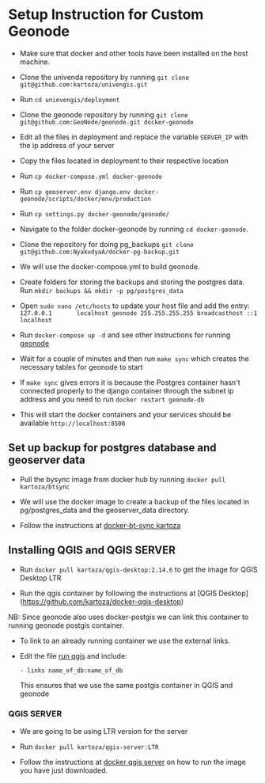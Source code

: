 # Setup Instruction for Custom Geonode

* Make sure that docker and other tools have been installed on the host machine.

* Clone the univenda repository by running `git clone git@github.com:kartoza/univengis.git`

* Run `cd unievengis/deployment`

* Clone the geonode repository by running `git clone git@github.com:GeoNode/geonode.git docker-geonode`

* Edit all the files in deployment and replace the variable `SERVER_IP` with the ip address of your server

* Copy the files located in deployment to their respective location

* Run `cp docker-compose.yml docker-geonode`

* Run `cp geoserver.env django.env docker-geonode/scripts/docker/env/production`

* Run `cp settings.py docker-geonode/geonode/`

* Navigate to the folder docker-geonode by running `cd docker-geonode`.

* Clone the repository for doing pg_backups `git clone git@github.com:NyakudyaA/docker-pg-backup.git`

* We will use the docker-compose.yml to build geonode.

* Create folders for storing the backups and storing the postgres data. Run `mkdir backups && mkdir -p pg/postgres_data`

* Open `sudo nano /etc/hosts`  to update your host file and add the entry: `127.0.0.1       localhost geonode 255.255.255.255 broadcasthost ::1 localhost`

* Run `docker-compose up -d` and see other instructions for running [geonode](https://github.com/GeoNode/geonode)

* Wait for a couple of minutes and then run `make sync` which creates the necessary tables for geonode to start

* If `make sync` gives errors it is because the Postgres container hasn't connected properly to the django container
  through the subnet ip address and you need to run `docker restart geonode-db`

* This will start the docker containers and your services should be available `http://localhost:8500`

## Set up backup for postgres database and geoserver data

* Pull the bysync image from docker hub by running `docker pull kartoza/btsync`

* We will use the docker image to create a backup of the files located in pg/postgres_data and the geoserver_data
  directory.

* Follow the instructions at [docker-bt-sync kartoza](https://github.com/kartoza/docker-btsync)


## Installing QGIS and QGIS SERVER

* Run `docker pull kartoza/qgis-desktop:2.14.6` to get the image for QGIS Desktop LTR

* Run the qgis container by following the instructions at [QGIS Desktop] (https://github.com/kartoza/docker-qgis-desktop)

NB: Since geonode also uses docker-postgis we can link this container to  running geonode postgis container.

* To link to an already running container we use the external links.

* Edit the file [run qgis](https://github.com/kartoza/docker-qgis-desktop/blob/develop/2.14/run-qgis-2.14ltr-in-docker.sh)
  and include:
    ```
    - links name_of_db:name_of_db
    ```
  This ensures that we use the same postgis container in QGIS and geonode

### QGIS SERVER

* We are going to be using LTR version for the server

* Run `docker pull kartoza/qgis-server:LTR`

* Follow the instructions at [docker qgis server](https://github.com/kartoza/docker-qgis-server) on how to run the
  image you have just downloaded.


